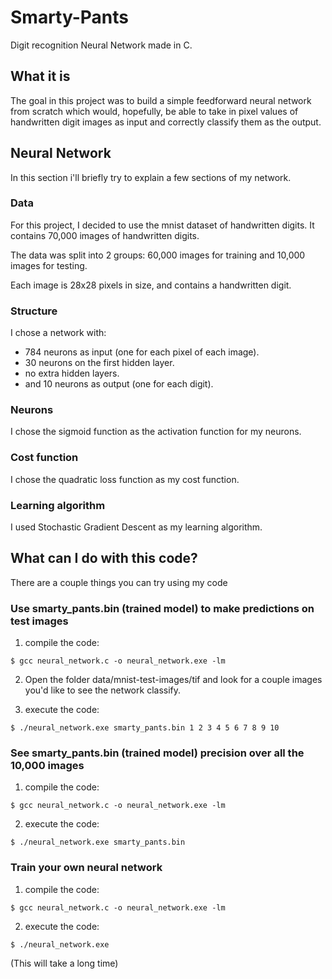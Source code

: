 # Smarty-Pants

Digit recognition Neural Network made in C.

## What it is

The goal in this project was to build a simple feedforward neural network from scratch which would, hopefully, be able to take in pixel values of handwritten digit images as input and correctly classify them as the output.

## Neural Network

In this section i'll briefly try to explain a few sections of my network.

### Data

For this project, I decided to use the mnist dataset of handwritten digits. It contains 70,000 images of handwritten digits.

The data was split into 2 groups: 60,000 images for training and 10,000 images for testing.

Each image is 28x28 pixels in size, and contains a handwritten digit.

### Structure

I chose a network with:

- 784 neurons as input (one for each pixel of each image).
- 30 neurons on the first hidden layer.
- no extra hidden layers.
- and 10 neurons as output (one for each digit).

### Neurons

I chose the sigmoid function as the activation function for my neurons.

### Cost function

I chose the quadratic loss function as my cost function.

### Learning algorithm

I used Stochastic Gradient Descent as my learning algorithm.

## What can I do with this code?

There are a couple things you can try using my code

### Use smarty_pants.bin (trained model) to make predictions on test images

1. compile the code: 

```
$ gcc neural_network.c -o neural_network.exe -lm
```

2. Open the folder data/mnist-test-images/tif and look for a couple images you'd like to see the network classify.

3. execute the code: 

```
$ ./neural_network.exe smarty_pants.bin 1 2 3 4 5 6 7 8 9 10
```

### See smarty_pants.bin (trained model) precision over all the 10,000 images

1. compile the code: 

```
$ gcc neural_network.c -o neural_network.exe -lm
```

2. execute the code: 

```
$ ./neural_network.exe smarty_pants.bin
```

### Train your own neural network

1. compile the code: 

```
$ gcc neural_network.c -o neural_network.exe -lm
```

2. execute the code: 

```
$ ./neural_network.exe
```

(This will take a long time)